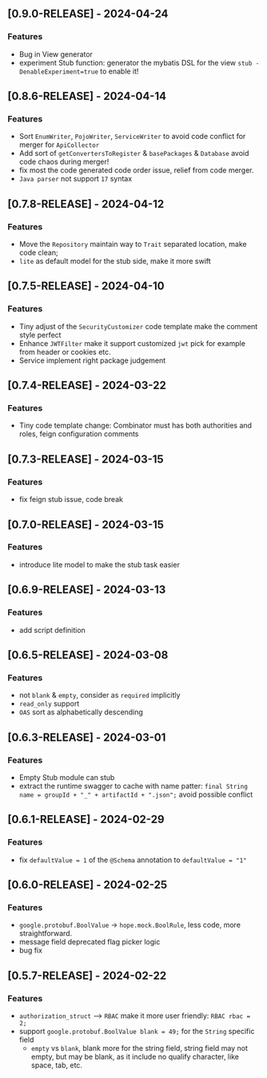 <!-- Keep a Changelog guide -> https://keepachangelog.com -->

## [0.9.0-RELEASE] - 2024-04-24

### Features

- Bug in View generator
- experiment Stub function: generator the mybatis DSL for the view `stub -DenableExperiment=true` to enable it!


## [0.8.6-RELEASE] - 2024-04-14

### Features

- Sort `EnumWriter`, `PojoWriter`, `ServiceWriter` to avoid code conflict for merger for `ApiCollector`
- Add sort of `getConvertersToRegister` & `basePackages` & `Database` avoid code chaos during merger!
- fix most the code generated code order issue, relief from code merger.
- `Java parser` not support `17` syntax

## [0.7.8-RELEASE] - 2024-04-12

### Features

- Move the `Repository` maintain way to `Trait` separated location, make code clean;
- `lite` as default model for the stub side, make it more swift

## [0.7.5-RELEASE] - 2024-04-10

### Features

- Tiny adjust of the `SecurityCustomizer` code template make the comment style perfect
- Enhance `JWTFilter` make it support customized `jwt` pick for example from header or cookies etc.
- Service implement right package judgement

## [0.7.4-RELEASE] - 2024-03-22
### Features
- Tiny code template change: Combinator must has both authorities and roles, feign configuration comments

## [0.7.3-RELEASE] - 2024-03-15
### Features
- fix feign stub issue, code break

## [0.7.0-RELEASE] - 2024-03-15
### Features
- introduce lite model to make the stub task easier

## [0.6.9-RELEASE] - 2024-03-13
### Features
- add script definition

## [0.6.5-RELEASE] - 2024-03-08
### Features
- not `blank` & `empty`, consider as `required` implicitly
- `read_only` support
- `OAS` sort as alphabetically descending


## [0.6.3-RELEASE] - 2024-03-01
### Features
- Empty Stub module can stub
- extract the runtime swagger to cache with name patter: `final String name = groupId + "_" + artifactId + ".json";` avoid possible conflict

## [0.6.1-RELEASE] - 2024-02-29

### Features 
- fix `defaultValue = 1` of the `@Schema` annotation to  `defaultValue = "1"`

## [0.6.0-RELEASE] -  2024-02-25

### Features

- `google.protobuf.BoolValue` -> `hope.mock.BoolRule`, less code, more straightforward.
-  message field deprecated flag picker logic
-  bug fix

## [0.5.7-RELEASE] -  2024-02-22

### Features
- `authorization_struct`  --> `RBAC` make it more user friendly: `RBAC rbac = 2;`
-  support `google.protobuf.BoolValue blank = 49;` for the `String` specific field
   -  `empty` vs `blank`,  blank more for the string field, string field may not empty, but may be blank, as it include no qualify character, like space, tab, etc.
